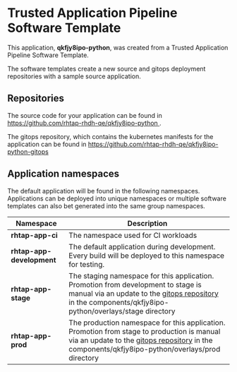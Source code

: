 # Trusted Application Pipeline Software Template

This application, **qkfjy8ipo-python**, was created from a Trusted Application Pipeline Software Template.

The software templates create a new source and gitops deployment repositories with a sample source application. 

## Repositories

The source code for your application can be found in [https://github.com/rhtap-rhdh-qe/qkfjy8ipo-python ](https://github.com/rhtap-rhdh-qe/qkfjy8ipo-python ).
 
The gitops repository, which contains the kubernetes manifests for the application can be found in 
[https://github.com/rhtap-rhdh-qe/qkfjy8ipo-python-gitops ](https://github.com/rhtap-rhdh-qe/qkfjy8ipo-python-gitops ) 

## Application namespaces 

The default application will be found in the following namespaces. Applications can be deployed into unique namespaces or multiple software templates can also bet generated into the same group namespaces.  

|  Namespace   |  Description   |  
| -------- | -------- |
| **rhtap-app-ci** | The namespace used for CI workloads |
| **rhtap-app-development** | The default application during development. Every build will be deployed to this namespace for testing. |
| **rhtap-app-stage** | The staging namespace for this application. Promotion from development to stage is manual via an update to the [gitops repository](https://github.com/rhtap-rhdh-qe/qkfjy8ipo-python-gitops ) in the components/qkfjy8ipo-python/overlays/stage directory |
| **rhtap-app-prod** | The production namespace for this application. Promotion from stage to production is manual via an update to the [gitops repository](https://github.com/rhtap-rhdh-qe/qkfjy8ipo-python-gitops ) in the components/qkfjy8ipo-python/overlays/prod directory |